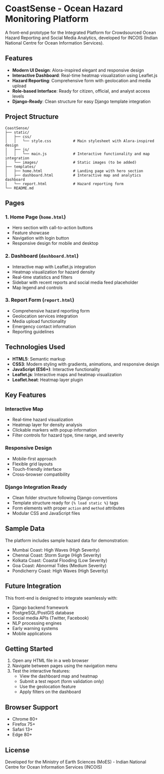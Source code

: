 # CoastSense - Ocean Hazard Monitoring Platform

A front-end prototype for the Integrated Platform for Crowdsourced Ocean Hazard Reporting and Social Media Analytics, developed for INCOIS (Indian National Centre for Ocean Information Services).

## Features

- **Modern UI Design**: Alora-inspired elegant and responsive design
- **Interactive Dashboard**: Real-time heatmap visualization using Leaflet.js
- **Hazard Reporting**: Comprehensive form with geolocation and media upload
- **Role-based Interface**: Ready for citizen, official, and analyst access levels
- **Django-Ready**: Clean structure for easy Django template integration

## Project Structure

```
CoastSense/
├── static/
│   ├── css/
│   │   └── style.css          # Main stylesheet with Alora-inspired design
│   ├── js/
│   │   └── main.js            # Interactive functionality and map integration
│   └── images/                # Static images (to be added)
├── templates/
│   ├── home.html              # Landing page with hero section
│   ├── dashboard.html         # Interactive map and analytics dashboard
│   └── report.html            # Hazard reporting form
└── README.md
```

## Pages

### 1. Home Page (`home.html`)
- Hero section with call-to-action buttons
- Feature showcase
- Navigation with login button
- Responsive design for mobile and desktop

### 2. Dashboard (`dashboard.html`)
- Interactive map with Leaflet.js integration
- Heatmap visualization for hazard density
- Real-time statistics and filters
- Sidebar with recent reports and social media feed placeholder
- Map legend and controls

### 3. Report Form (`report.html`)
- Comprehensive hazard reporting form
- Geolocation services integration
- Media upload functionality
- Emergency contact information
- Reporting guidelines

## Technologies Used

- **HTML5**: Semantic markup
- **CSS3**: Modern styling with gradients, animations, and responsive design
- **JavaScript (ES6+)**: Interactive functionality
- **Leaflet.js**: Interactive maps and heatmap visualization
- **Leaflet.heat**: Heatmap layer plugin

## Key Features

### Interactive Map
- Real-time hazard visualization
- Heatmap layer for density analysis
- Clickable markers with popup information
- Filter controls for hazard type, time range, and severity

### Responsive Design
- Mobile-first approach
- Flexible grid layouts
- Touch-friendly interface
- Cross-browser compatibility

### Django Integration Ready
- Clean folder structure following Django conventions
- Template structure ready for `{% load static %}` tags
- Form elements with proper `action` and `method` attributes
- Modular CSS and JavaScript files

## Sample Data

The platform includes sample hazard data for demonstration:
- Mumbai Coast: High Waves (High Severity)
- Chennai Coast: Storm Surge (High Severity)
- Kolkata Coast: Coastal Flooding (Low Severity)
- Goa Coast: Abnormal Tides (Medium Severity)
- Pondicherry Coast: High Waves (High Severity)

## Future Integration

This front-end is designed to integrate seamlessly with:
- Django backend framework
- PostgreSQL/PostGIS database
- Social media APIs (Twitter, Facebook)
- NLP processing engines
- Early warning systems
- Mobile applications

## Getting Started

1. Open any HTML file in a web browser
2. Navigate between pages using the navigation menu
3. Test the interactive features:
   - View the dashboard map and heatmap
   - Submit a test report (form validation only)
   - Use the geolocation feature
   - Apply filters on the dashboard

## Browser Support

- Chrome 80+
- Firefox 75+
- Safari 13+
- Edge 80+

## License

Developed for the Ministry of Earth Sciences (MoES) - Indian National Centre for Ocean Information Services (INCOIS)